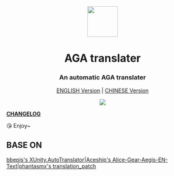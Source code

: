 
<div align="center">
  <a href="https://github.com/AGA-Translation">
    <img src="https://user-images.githubusercontent.com/65057243/113545351-9354f000-961c-11eb-97f4-42b6be6e5111.jpg"  width="80px" height="80px">
  </a>
  <h1 align="center">
    AGA translater
  </h1>
  <h3 align="center">
    An automatic AGA translater 
  </h3>

  [ENGLISH Version](https://github.com/AGA-Translation/translater/tree/ENGLISH) | [CHINESE Version](https://github.com/AGA-Translation/translater/tree/CHINESE)




</div>

<div align="center">
  <img src="https://user-images.githubusercontent.com/65057243/113545868-8c7aad00-961d-11eb-9ae6-64fb57b2c22d.png">

</div>



**[CHANGELOG](https://github.com/getgridea/gridea/blob/master/CHANGELOG.md)**  


😘  Enjoy~

## BASE ON

[bbepis's XUnity.AutoTranslator](https://github.com/bbepis/XUnity.AutoTranslator)|[Aceship's Alice-Gear-Aegis-EN-Text](https://github.com/Aceship/Alice-Gear-Aegis-EN-Text)|[phantasmx's translation_patch](https://github.com/phantasmx/AGA-mods/blob/master/translation_patch.zip)


